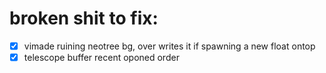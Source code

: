 # broken shit to fix:
- [x] vimade ruining neotree bg,  over writes it if spawning a new float ontop
- [x] telescope buffer recent oponed order

